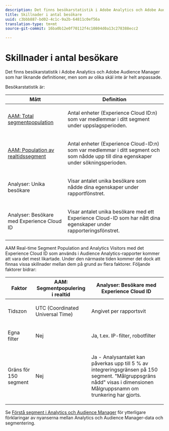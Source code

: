 ```yaml
---
description: Det finns besökarstatistik i Adobe Analytics och Adobe Audience Manager som har liknande definitioner, men som av olika skäl inte är helt anpassade.
title: Skillnader i antal besökare
uuid: c3bbb887-bd02-4c1c-9a2b-64811c0ef56a
translation-type: tm+mt
source-git-commit: 16ba0b12e0f70112f4c10804d0a13c278388ecc2

---
```



# Skillnader i antal besökare

Det finns besökarstatistik i Adobe Analytics och Adobe Audience Manager som har liknande definitioner, men som av olika skäl inte är helt anpassade.

Besökarstatistik är:

<table id="table_F9FE107A89934C3B854C55D7D76AC6E8"> 
 <thead> 
  <tr> 
   <th colname="col2" class="entry"> Mått </th> 
   <th colname="col3" class="entry"> Definition </th> 
  </tr>
 </thead>
 <tbody> 
  <tr> 
   <td colname="col2"> <p><a href="https://marketing.adobe.com/resources/help/en_US/aam/segment-builder-data.html"  > AAM: Total segmentpopulation</a> </p> </td> 
   <td colname="col3"> <p>Antal enheter (Experience Cloud ID:n) som var medlemmar i ditt segment under uppslagsperioden. </p> </td> 
  </tr> 
  <tr> 
   <td colname="col2"> <p><a href="https://marketing.adobe.com/resources/help/en_US/aam/segment-builder-data.html"  > AAM: Population av realtidssegment</a> </p> </td> 
   <td colname="col3"> <p>Antal enheter (Experience Cloud-ID:n) som var medlemmar i ditt segment och som nådde upp till dina egenskaper under sökningsperioden. </p> </td> 
  </tr> 
  <tr> 
   <td colname="col2"> <p>Analyser: Unika besökare </p> </td> 
   <td colname="col3"> <p>Visar antalet unika besökare som nådde dina egenskaper under rapportfönstret. </p> </td> 
  </tr> 
  <tr> 
   <td colname="col2"> <p>Analyser: Besökare med Experience Cloud ID </p> </td> 
   <td colname="col3"> <p>Visar antalet unika besökare med ett Experience Cloud-ID som har nått dina egenskaper under rapporteringsfönstret. </p> </td> 
  </tr> 
 </tbody> 
</table>

AAM Real-time Segment Population and Analytics Visitors med det Experience Cloud ID som används i Audience Analytics-rapporter kommer att vara det mest likartade. Under den närmaste tiden kommer det dock att finnas vissa skillnader mellan dem på grund av flera faktorer. Följande faktorer bidrar:

<table id="table_A391B37CC077456F8BB83BAA3C640EF6"> 
 <thead> 
  <tr> 
   <th colname="col1" class="entry"> Faktor </th> 
   <th colname="col2" class="entry"> AAM: Segmentpopulering i realtid </th> 
   <th colname="col3" class="entry"> Analyser: Besökare med Experience Cloud ID </th> 
  </tr>
 </thead>
 <tbody> 
  <tr> 
   <td colname="col1"> <p>Tidszon </p> </td> 
   <td colname="col2"> <p>UTC (Coordinated Universal Time) </p> </td> 
   <td colname="col3"> <p>Angivet per rapportsvit </p> </td> 
  </tr> 
  <tr> 
   <td colname="col1"> <p>Egna filter </p> </td> 
   <td colname="col2"> <p>Nej </p> </td> 
   <td colname="col3"> <p>Ja, t.ex. IP-filter, robotfilter </p> </td> 
  </tr> 
  <tr> 
   <td colname="col1"> <p>Gräns för 150 segment </p> </td> 
   <td colname="col2"> <p>Nej </p> </td> 
   <td colname="col3"> <p>Ja - Analysantalet kan påverkas upp till 5 % av integreringsgränsen på 150 segment. "Målgruppsgräns nådd" visas i dimensionen Målgruppsnamn om trunkering har gjorts. </p> </td> 
  </tr> 
 </tbody> 
</table>

Se [Förstå segment i Analytics och Audience Manager](/help/integrate/c-audience-analytics/aam-analytics-segments.md) för ytterligare förklaringar av nyanserna mellan Analytics och Audience Manager-data och segmentering.

